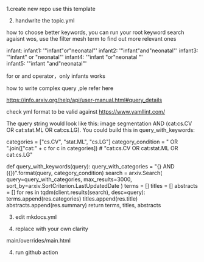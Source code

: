 1.create new repo use this template                 


2. handwrite the topic.yml

how to choose better keywords, you can run your root keyword search agaisnt wos, use the filter mesh term to find out more relevant ones


infant:
  infant1: '"infant"or"neonatal"'
  infant2: '"infant"and"neonatal"'
  infant3: '"infant" or "neonatal"'
  infant4: '"infant "or"neonatal "'  
  infant5: '"infant "and"neonatal"'


for  or and operator，only  infants works


how to write complex query ,ple refer here

https://info.arxiv.org/help/api/user-manual.html#query_details


check yml format to be valid against https://www.yamllint.com/






The query string would look like this: image segmentation AND (cat:cs.CV OR cat:stat.ML OR cat:cs.LG). You could build this in query_with_keywords:

categories = ["cs.CV", "stat.ML", "cs.LG"]
category_condition = " OR ".join(["cat:" + c for c in categories]) # "cat:cs.CV OR cat:stat.ML OR cat:cs.LG"

def query_with_keywords(query):
    query_with_categories = "{} AND ({})".format(query, category_condition)
    search = arxiv.Search(
        query=query_with_categories,
        max_results=3000,
        sort_by=arxiv.SortCriterion.LastUpdatedDate
    )
    terms = []
    titles = []
    abstracts = []
    for res in tqdm(client.results(search), desc=query):
        terms.append(res.categories)
        titles.append(res.title)
        abstracts.append(res.summary)
    return terms, titles, abstracts
    
    
    

3. edit  mkdocs.yml 

4. replace with your own clarity

main/overrides/main.html


 
4.  run github action

